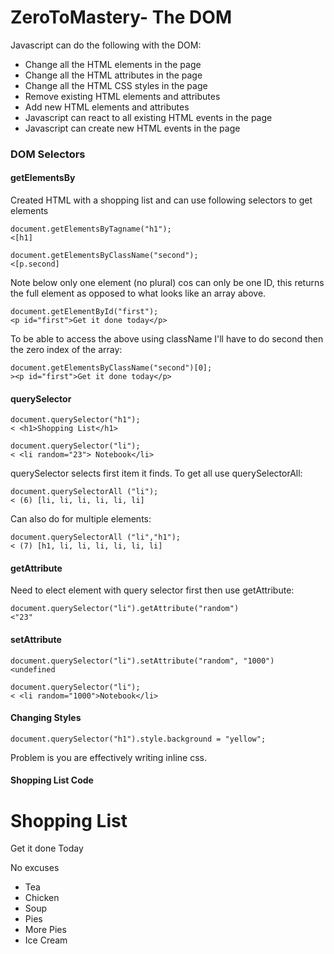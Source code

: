 # ZeroToMastery- The DOM

Javascript can do the following with the DOM: 

* Change all the HTML elements in the page
* Change all the HTML attributes in the page
* Change all the HTML CSS styles in the page
* Remove existing HTML elements and attributes
* Add new HTML elements and attributes
* Javascript can react to all existing HTML events in the page
* Javascript can create new HTML events in the page

### DOM Selectors ###

#### getElementsBy ####

Created HTML with a shopping list and can use following selectors to get elements

```
document.getElementsByTagname("h1");
<[h1]

document.getElementsByClassName("second");
<[p.second]
```
Note below only one element (no plural) cos can only be one ID, this returns the full element as opposed to what looks like an array above.
```
document.getElementById("first");
<p id="first">Get it done today</p>
```
To be able to access the above using className I'll have to do second then the zero index of the array:

```
document.getElementsByClassName("second")[0];
><p id="first">Get it done today</p>
```

#### querySelector ####

```
document.querySelector("h1");
< <h1>Shopping List</h1>

document.querySelector("li");
< <li random="23"> Notebook</li>

```
querySelector selects first item it finds. To get all use querySelectorAll:
```
document.querySelectorAll ("li");
< (6) [li, li, li, li, li, li]
```
Can also do for multiple elements: 
```
document.querySelectorAll ("li","h1");
< (7) [h1, li, li, li, li, li, li]
```

#### getAttribute ####

Need to elect element with query selector first then use getAttribute:

```
document.querySelector("li").getAttribute("random")
<"23"

```

#### setAttribute ####

```
document.querySelector("li").setAttribute("random", "1000")
<undefined

document.querySelector("li");
< <li random="1000">Notebook</li>

```
#### Changing Styles ####
```
document.querySelector("h1").style.background = "yellow";
```

Problem is you are effectively writing inline css.

#### Shopping List Code ####

<!DOCTYPE html>
<html>
<head>
	<link rel="stylesheet" type="text/css" href="style.css">
	<title>Dom Events</title>
</head>
<body>
  <h1>Shopping List</h1>
  <p id="first">Get it done Today</p>
  <p class="second">No excuses</p>
<ul>
	<li random="23">Tea </li>
	<li>Chicken </li>
	<li>Soup </li>
	<li>Pies </li>
	<li>More Pies </li>
	<li>Ice Cream </li>
	

</ul>
</body>
</html>

<script type="text/javascript" src="script.js">
	

</script>

